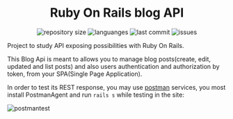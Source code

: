 <h1 align="center">
  Ruby On Rails blog API
</h1>

<p align="center">
  <img alt="repository size" src="https://img.shields.io/github/repo-size/angelasoler/blog_api">
  
  <img alt="languanges" src="https://img.shields.io/github/languages/count/angelasoler/blog_api">

  <img alt="last commit" src="https://img.shields.io/github/last-commit/angelasoler/blog_api">

  <img alt="issues" src="https://img.shields.io/github/issues/angelasoler/blog_api">
</p>


Project to study API exposing possibilities with Ruby On Rails.

This Blog Api is meant to allows you to manage blog posts(create, edit, updated and list posts) and also users authentication and authorization by token, from your SPA(Single Page Application).

In order to test its REST response, you may use [postman](https://www.postman.com/) services, you most install PostmanAgent and run ```rails s``` while testing in the site:

![postmantest](https://user-images.githubusercontent.com/53455663/155532176-a513e68f-6e83-47a8-a7ea-ab9c65a394d5.png)
